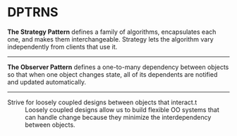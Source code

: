 # DPTRNS


__The Strategy Pattern__ defines a family of algorithms,
encapsulates each one, and makes them interchangeable.
Strategy lets the algorithm vary independently from
clients that use it.

----

__The Observer Pattern__ defines a one-to-many
dependency between objects so that when one
object changes state, all of its dependents are
notified and updated automatically.

----

<dl>
  <dt>Strive for loosely coupled designs between objects that interact.t</dt>
  <dd>Loosely coupled designs allow us to build flexible OO systems that can handle change because they minimize the    interdependency between objects.</dd>
</dl>
